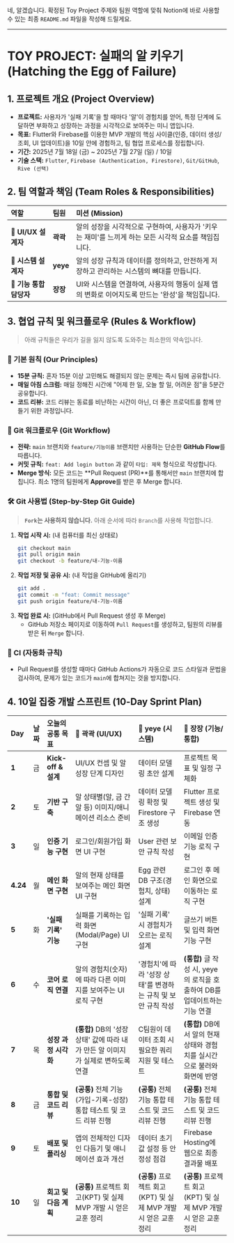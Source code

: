 네, 알겠습니다. 확정된 Toy Project 주제와 팀원 역할에 맞춰 Notion에 바로 사용할 수 있는 최종 `README.md` 파일을 작성해 드릴게요.

-----

# **TOY PROJECT: 실패의 알 키우기 (Hatching the Egg of Failure)**

## **1. 프로젝트 개요 (Project Overview)**

  * **프로젝트:** 사용자가 '실패 기록'을 할 때마다 '알'이 경험치를 얻어, 특정 단계에 도달하면 부화하고 성장하는 과정을 시각적으로 보여주는 미니 앱입니다.
  * **목표:** Flutter와 Firebase를 이용한 MVP 개발의 핵심 사이클(인증, 데이터 생성/조회, UI 업데이트)을 10일 안에 경험하고, 팀 협업 프로세스를 정립합니다.
  * **기간:** 2025년 7월 18일 (금) \~ 2025년 7월 27일 (일) / 10일
  * **기술 스택:** `Flutter`, `Firebase (Authentication, Firestore)`, `Git/GitHub`, `Rive (선택)`

## **2. 팀 역할과 책임 (Team Roles & Responsibilities)**

| 역할 | 팀원 | 미션 (Mission) |
| :--- | :--- | :--- |
| 🎨 **UI/UX 설계자** | **곽곽** | 알의 성장을 시각적으로 구현하여, 사용자가 '키우는 재미'를 느끼게 하는 모든 시각적 요소를 책임집니다. |
| 🔐 **시스템 설계자** | **yeye** | 알의 성장 규칙과 데이터를 정의하고, 안전하게 저장하고 관리하는 시스템의 뼈대를 만듭니다. |
| 🔗 **기능 통합 담당자**| **장장**| UI와 시스템을 연결하여, 사용자의 행동이 실제 앱의 변화로 이어지도록 만드는 '완성'을 책임집니다. |

## **3. 협업 규칙 및 워크플로우 (Rules & Workflow)**

> 아래 규칙들은 우리가 길을 잃지 않도록 도와주는 최소한의 약속입니다.

### **🤝 기본 원칙 (Our Principles)**

  * **15분 규칙:** 혼자 15분 이상 고민해도 해결되지 않는 문제는 즉시 팀에 공유합니다.
  * **매일 아침 스크럼:** 매일 정해진 시간에 "어제 한 일, 오늘 할 일, 어려운 점"을 5분간 공유합니다.
  * **코드 리뷰:** 코드 리뷰는 동료를 비난하는 시간이 아닌, 더 좋은 프로덕트를 함께 만들기 위한 과정입니다.

### **🌿 Git 워크플로우 (Git Workflow)**

  * **전략:** `main` 브랜치와 `feature/기능이름` 브랜치만 사용하는 단순한 **GitHub Flow**를 따릅니다.
  * **커밋 규칙:** `feat: Add login button` 과 같이 `타입: 제목` 형식으로 작성합니다.
  * **Merge 방식:** 모든 코드는 \*\*Pull Request (PR)\*\*를 통해서만 `main` 브랜치에 합칩니다. 최소 1명의 팀원에게 **Approve**를 받은 후 Merge 합니다.

### **🛠️ Git 사용법 (Step-by-Step Git Guide)**

> **`Fork`는 사용하지 않습니다.** 아래 순서에 따라 `Branch`를 사용해 작업합니다.

1.  **작업 시작 시:** (내 컴퓨터를 최신 상태로)
    ```bash
    git checkout main
    git pull origin main
    git checkout -b feature/내-기능-이름
    ```
2.  **작업 저장 및 공유 시:** (내 작업을 GitHub에 올리기)
    ```bash
    git add .
    git commit -m "feat: Commit message"
    git push origin feature/내-기능-이름
    ```
3.  **작업 완료 시:** (GitHub에서 Pull Request 생성 후 Merge)
      * GitHub 저장소 페이지로 이동하여 `Pull Request`를 생성하고, 팀원의 리뷰를 받은 뒤 `Merge` 합니다.

### **🤖 CI (자동화 규칙)**

  * Pull Request를 생성할 때마다 GitHub Actions가 자동으로 코드 스타일과 문법을 검사하여, 문제가 있는 코드가 `main`에 합쳐지는 것을 방지합니다.

## **4. 10일 집중 개발 스프린트 (10-Day Sprint Plan)**

| Day | 날짜 | **오늘의 공통 목표** | 🎨 **곽곽 (UI/UX)** | 🔐 **yeye (시스템)** | 🔗 **장장 (기능/통합)** |
| :--- | :--- | :--- | :--- | :--- | :--- |
| **1**| 금 | **Kick-off & 설계** | UI/UX 컨셉 및 알 성장 단계 디자인 | 데이터 모델링 초안 설계 | 프로젝트 목표 및 일정 구체화 |
| **2**| 토 | **기반 구축** | 알 상태별(알, 금 간 알 등) 이미지/애니메이션 리소스 준비 | 데이터 모델링 확정 및 Firestore 구조 생성 | Flutter 프로젝트 생성 및 Firebase 연동 |
| **3**| 일 | **인증 기능 구현** | 로그인/회원가입 화면 UI 구현 | User 관련 보안 규칙 작성 | 이메일 인증 기능 로직 구현 |
| **4.24**| 월 | **메인 화면 구현** | 알의 현재 상태를 보여주는 메인 화면 UI 구현 | Egg 관련 DB 구조(경험치, 상태) 설계 | 로그인 후 메인 화면으로 이동하는 로직 구현 |
| **5**| 화 | **'실패 기록' 기능** | 실패를 기록하는 입력 화면(Modal/Page) UI 구현 | '실패 기록' 시 경험치가 오르는 로직 설계 | 글쓰기 버튼 및 입력 화면 기능 구현 |
| **6**| 수 | **코어 로직 연결** | 알의 경험치(숫자)에 따라 다른 이미지를 보여주는 UI 로직 구현 | '경험치'에 따라 '성장 상태'를 변경하는 규칙 및 보안 규칙 작성 | **(통합)** 글 작성 시, yeye의 로직을 호출하여 DB를 업데이트하는 기능 연결 |
| **7**| 목 | **성장 과정 시각화** | **(통합)** DB의 '성장 상태' 값에 따라 내가 만든 알 이미지가 실제로 변하도록 연결 | C팀원이 데이터 조회 시 필요한 쿼리 지원 및 테스트 | **(통합)** DB에서 알의 현재 상태와 경험치를 실시간으로 불러와 화면에 반영 |
| **8**| 금 | **통합 및 코드 리뷰**| **(공통)** 전체 기능(가입-기록-성장) 통합 테스트 및 코드 리뷰 진행 | **(공통)** 전체 기능 통합 테스트 및 코드 리뷰 진행 | **(공통)** 전체 기능 통합 테스트 및 코드 리뷰 진행 |
| **9**| 토 | **배포 및 폴리싱**| 앱의 전체적인 디자인 다듬기 및 애니메이션 효과 개선 | 데이터 초기값 설정 등 안정성 점검 | Firebase Hosting에 웹으로 최종 결과물 배포 |
| **10**| 일 | **회고 및 다음 계획**| **(공통)** 프로젝트 회고(KPT) 및 실제 MVP 개발 시 얻은 교훈 정리 | **(공통)** 프로젝트 회고(KPT) 및 실제 MVP 개발 시 얻은 교훈 정리 | **(공통)** 프로젝트 회고(KPT) 및 실제 MVP 개발 시 얻은 교훈 정리 |